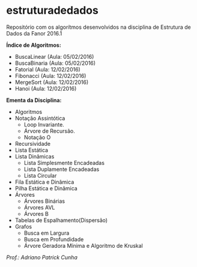 # estruturadedados
Repositório com os algorítmos desenvolvidos na disciplina de Estrutura de Dados da Fanor 2016.1

<b>Índice de Algoritmos:</b></br>
 - BuscaLinear (Aula: 05/02/2016)
 - BuscaBinaria (Aula: 05/02/2016)
 - Fatorial (Aula: 12/02/2016)
 - Fibonacci (Aula: 12/02/2016)
 - MergeSort (Aula: 12/02/2016)
 - Hanoi (Aula: 12/02/2016)
 
<b>Ementa da Disciplina:</b></br>
  - Algoritmos
  - Notação Assintótica
    - Loop Invariante.
    - Árvore de Recursão.
    - Notação O
  - Recursividade
  - Lista Estática
  - Lista Dinâmicas
    - Lista Simplesmente Encadeadas
    - Lista Duplamente Encadeadas
    - Lista Circular
  - Fila Estática e Dinâmica
  - Pilha Estática e Dinâmica
  - Árvores
    - Árvores Binárias
    - Árvores AVL
    - Árvores B
  - Tabelas de Espalhamento(Dispersão)
  - Grafos
    - Busca em Largura
    - Busca em Profundidade
    - Árvore Geradora Mínima e Algoritmo de Kruskal

<i>Prof.: Adriano Patrick Cunha</i>
